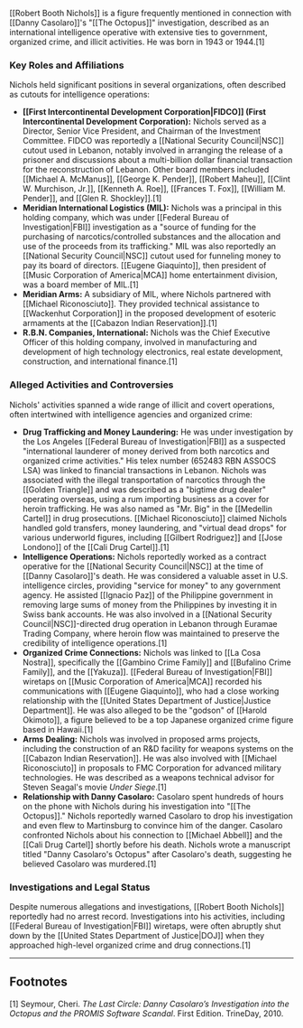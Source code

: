 [[Robert Booth Nichols]] is a figure frequently mentioned in connection with [[Danny Casolaro]]'s "[[The Octopus]]" investigation, described as an international intelligence operative with extensive ties to government, organized crime, and illicit activities. He was born in 1943 or 1944.[1]

### Key Roles and Affiliations

Nichols held significant positions in several organizations, often described as cutouts for intelligence operations:

*   **[[First Intercontinental Development Corporation|FIDCO]] (First Intercontinental Development Corporation):** Nichols served as a Director, Senior Vice President, and Chairman of the Investment Committee. FIDCO was reportedly a [[National Security Council|NSC]] cutout used in Lebanon, notably involved in arranging the release of a prisoner and discussions about a multi-billion dollar financial transaction for the reconstruction of Lebanon. Other board members included [[Michael A. McManus]], [[George K. Pender]], [[Robert Maheu]], [[Clint W. Murchison, Jr.]], [[Kenneth A. Roe]], [[Frances T. Fox]], [[William M. Pender]], and [[Glen R. Shockley]].[1]
*   **Meridian International Logistics (MIL):** Nichols was a principal in this holding company, which was under [[Federal Bureau of Investigation|FBI]] investigation as a "source of funding for the purchasing of narcotics/controlled substances and the allocation and use of the proceeds from its trafficking." MIL was also reportedly an [[National Security Council|NSC]] cutout used for funneling money to pay its board of directors. [[Eugene Giaquinto]], then president of [[Music Corporation of America|MCA]] home entertainment division, was a board member of MIL.[1]
*   **Meridian Arms:** A subsidiary of MIL, where Nichols partnered with [[Michael Riconosciuto]]. They provided technical assistance to [[Wackenhut Corporation]] in the proposed development of esoteric armaments at the [[Cabazon Indian Reservation]].[1]
*   **R.B.N. Companies, International:** Nichols was the Chief Executive Officer of this holding company, involved in manufacturing and development of high technology electronics, real estate development, construction, and international finance.[1]

### Alleged Activities and Controversies

Nichols' activities spanned a wide range of illicit and covert operations, often intertwined with intelligence agencies and organized crime:

*   **Drug Trafficking and Money Laundering:** He was under investigation by the Los Angeles [[Federal Bureau of Investigation|FBI]] as a suspected "international launderer of money derived from both narcotics and organized crime activities." His telex number (652483 RBN ASSOCS LSA) was linked to financial transactions in Lebanon. Nichols was associated with the illegal transportation of narcotics through the [[Golden Triangle]] and was described as a "bigtime drug dealer" operating overseas, using a rum importing business as a cover for heroin trafficking. He was also named as "Mr. Big" in the [[Medellin Cartel]] in drug prosecutions. [[Michael Riconosciuto]] claimed Nichols handled gold transfers, money laundering, and "virtual dead drops" for various underworld figures, including [[Gilbert Rodriguez]] and [[Jose Londono]] of the [[Cali Drug Cartel]].[1]
*   **Intelligence Operations:** Nichols reportedly worked as a contract operative for the [[National Security Council|NSC]] at the time of [[Danny Casolaro]]'s death. He was considered a valuable asset in U.S. intelligence circles, providing "service for money" to any government agency. He assisted [[Ignacio Paz]] of the Philippine government in removing large sums of money from the Philippines by investing it in Swiss bank accounts. He was also involved in a [[National Security Council|NSC]]-directed drug operation in Lebanon through Euramae Trading Company, where heroin flow was maintained to preserve the credibility of intelligence operations.[1]
*   **Organized Crime Connections:** Nichols was linked to [[La Cosa Nostra]], specifically the [[Gambino Crime Family]] and [[Bufalino Crime Family]], and the [[Yakuza]]. [[Federal Bureau of Investigation|FBI]] wiretaps on [[Music Corporation of America|MCA]] recorded his communications with [[Eugene Giaquinto]], who had a close working relationship with the [[United States Department of Justice|Justice Department]]. He was also alleged to be the "godson" of [[Harold Okimoto]], a figure believed to be a top Japanese organized crime figure based in Hawaii.[1]
*   **Arms Dealing:** Nichols was involved in proposed arms projects, including the construction of an R&D facility for weapons systems on the [[Cabazon Indian Reservation]]. He was also involved with [[Michael Riconosciuto]] in proposals to FMC Corporation for advanced military technologies. He was described as a weapons technical advisor for Steven Seagal's movie *Under Siege*.[1]
*   **Relationship with Danny Casolaro:** Casolaro spent hundreds of hours on the phone with Nichols during his investigation into "[[The Octopus]]." Nichols reportedly warned Casolaro to drop his investigation and even flew to Martinsburg to convince him of the danger. Casolaro confronted Nichols about his connection to [[Michael Abbell]] and the [[Cali Drug Cartel]] shortly before his death. Nichols wrote a manuscript titled "Danny Casolaro's Octopus" after Casolaro's death, suggesting he believed Casolaro was murdered.[1]

### Investigations and Legal Status

Despite numerous allegations and investigations, [[Robert Booth Nichols]] reportedly had no arrest record. Investigations into his activities, including [[Federal Bureau of Investigation|FBI]] wiretaps, were often abruptly shut down by the [[United States Department of Justice|DOJ]] when they approached high-level organized crime and drug connections.[1]

---
## Footnotes
[1] Seymour, Cheri. *The Last Circle: Danny Casolaro’s Investigation into the Octopus and the PROMIS Software Scandal*. First Edition. TrineDay, 2010.